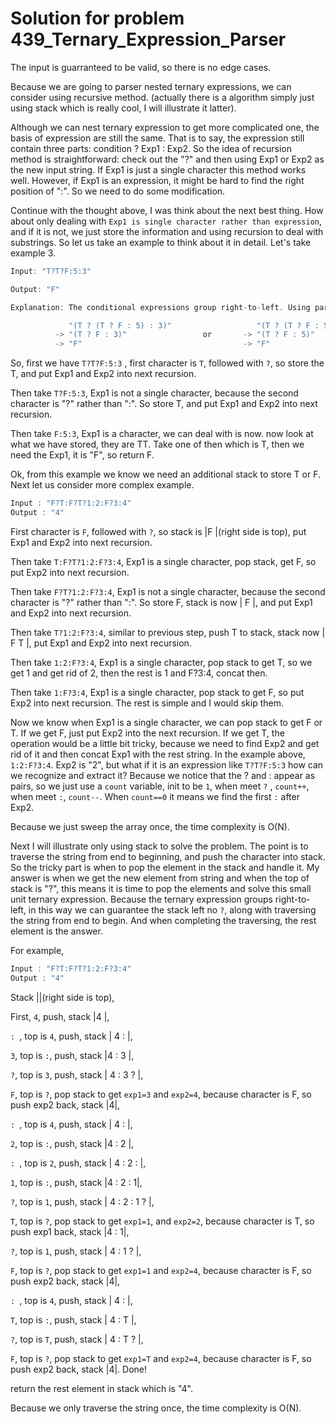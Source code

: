 # Solution for problem 439_Ternary_Expression_Parser

The input is guarranteed to be valid, so there is no edge cases.

Because we are going to parser nested ternary expressions, we can consider using recursive method. (actually there is a algorithm simply just using stack which is really cool, I will illustrate it latter).

Although we can nest ternary expression to get more complicated one, the basis of expression are still the same. That is to say, the expression still contain three parts: condition ? Exp1 : Exp2. So the idea of recursion method is straightforward: check out the "?" and then using Exp1 or Exp2 as the new input string. If Exp1 is just a single character this method works well. However, if Exp1 is an expression, it might be hard to find the right position of ":". So we need to do some modification.

Continue with the thought above, I was think about the next best thing. How about only dealing with `Exp1 is single character rather than expression`, and if it is not, we just store the information and using recursion to deal with substrings. So let us take an example to think about it in detail. Let's take example 3.

```c
Input: "T?T?F:5:3"

Output: "F"

Explanation: The conditional expressions group right-to-left. Using parenthesis, it is read/evaluated as:

             "(T ? (T ? F : 5) : 3)"                   "(T ? (T ? F : 5) : 3)"
          -> "(T ? F : 3)"                 or       -> "(T ? F : 5)"
          -> "F"                                    -> "F"
```

So, first we have `T?T?F:5:3` , first character is `T`, followed with `?`, so store the T, and put Exp1 and Exp2 into next recursion.

Then take `T?F:5:3`, Exp1 is not a single character, because the second character is "?" rather than ":". So store T, and put Exp1 and Exp2 into next recursion.

Then take `F:5:3`, Exp1 is a character, we can deal with is now.  now look at what we have stored, they are TT. Take one of then which is T, then we need the Exp1, it is "F", so return F.

Ok, from this example we know we need an additional stack to store T or F. Next let us consider more complex example.

 ```c
Input : "F?T:F?T?1:2:F?3:4"
Output : "4"
 ```

First character is `F`, followed with `?`, so stack is |F |(right side is top), put Exp1 and Exp2 into next recursion.

Then take `T:F?T?1:2:F?3:4`, Exp1 is a single character, pop stack, get F, so put Exp2 into next recursion.

Then take `F?T?1:2:F?3:4`, Exp1 is not a single character, because the second character is "?" rather than ":". So store F, stack is now | F |, and put Exp1 and Exp2 into next recursion.

Then take `T?1:2:F?3:4`, similar to previous step, push T to stack, stack now | F T |, put Exp1 and Exp2 into next recursion.

Then take `1:2:F?3:4`, Exp1 is a single character, pop stack to get T, so we get 1 and get rid of 2, then the rest is 1 and F?3:4, concat then.

Then take `1:F?3:4`, Exp1 is a single character, pop stack to get F, so put Exp2 into next recursion. The rest is simple and I would skip them.

Now we know when Exp1 is a single character, we can pop stack to get F or T. If we get F, just put Exp2 into the next recursion. If we get T, the operation would be a little bit tricky, because we need to find Exp2 and get rid of it and then concat Exp1 with the rest string. In the example above, `1:2:F?3:4`. Exp2 is "2", but what if it is an expression like `T?T?F:5:3` how can we recognize and extract it? Because we notice that the ? and : appear as pairs, so we just use a `count` variable, init to be `1`, when meet `?` , `count++`, when meet `:`, `count--`. When `count==0` it means we find the first `:` after Exp2. 

Because we just sweep the array once, the time complexity is O(N).



Next I will illustrate only using stack to solve the problem. The point is to traverse the string from end to beginning, and push the character into stack. So the tricky part is when to pop the element in the stack and handle it. My answer is when we get the new element from string and when the top of stack is "?", this means it is time to pop the elements and solve this small unit ternary expression. Because the ternary expression groups right-to-left, in this way we can guarantee the stack left no `?`, along with traversing the string from end to begin. And when completing the traversing, the rest element is the answer.

For example, 

```c
Input : "F?T:F?T?1:2:F?3:4"
Output : "4"
```

Stack ||(right side is top), 

First, `4`, push, stack |4 |,

`: `,  top is `4`, push, stack | 4 : |, 

`3`, top is `:`, push, stack |4 : 3 |, 

`?`, top is `3`, push, stack | 4 : 3 ? |,

`F`,  top is `?`, pop stack to get `exp1=3` and `exp2=4`, because character is F, so push exp2 back, stack |4|,

`: `,  top is `4`, push, stack | 4 : |, 

`2`, top is `:`, push, stack |4 : 2 |, 

`: `,  top is `2`, push, stack | 4 : 2 : |, 

`1`, top is `:`, push, stack |4 : 2 : 1|, 

`?`, top is `1`, push, stack | 4 : 2 : 1 ? |,

`T`, top is `?`, pop stack to get `exp1=1`, and `exp2=2`, because character is T, so push exp1 back, stack |4 : 1|,

`?`, top is `1`, push, stack | 4 : 1 ? |,

`F`,  top is `?`, pop stack to get `exp1=1` and `exp2=4`, because character is F, so push exp2 back, stack |4|,

`: `,  top is `4`, push, stack | 4 : |, 

`T`, top is `:`, push, stack | 4 : T |,

`?`, top is `T`, push, stack | 4 : T ? |,

`F`,  top is `?`, pop stack to get `exp1=T` and `exp2=4`, because character is F, so push exp2 back, stack |4|. Done!

return the rest element in stack which is "4".

Because we only traverse the string once, the time complexity is O(N).